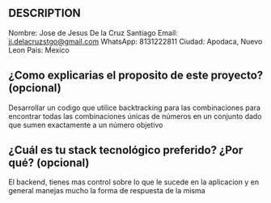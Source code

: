 ## DESCRIPTION

Nombre: Jose de Jesus De la Cruz Santiago
Email: jj.delacruzstgo@gmail.com
WhatsApp: 8131222811
Ciudad: Apodaca, Nuevo Leon
Pais: Mexico

## ¿Como explicarias el proposito de este proyecto? (opcional)
Desarrollar un codigo que utilice backtracking para las combinaciones para encontrar todas las combinaciones únicas de números en un conjunto dado que sumen exactamente a un número objetivo

## ¿Cuál es tu stack tecnológico preferido? ¿Por qué? (opcional)
El backend, tienes mas control sobre lo que le sucede en la aplicacion y en general manejas mucho la forma de respuesta de la misma